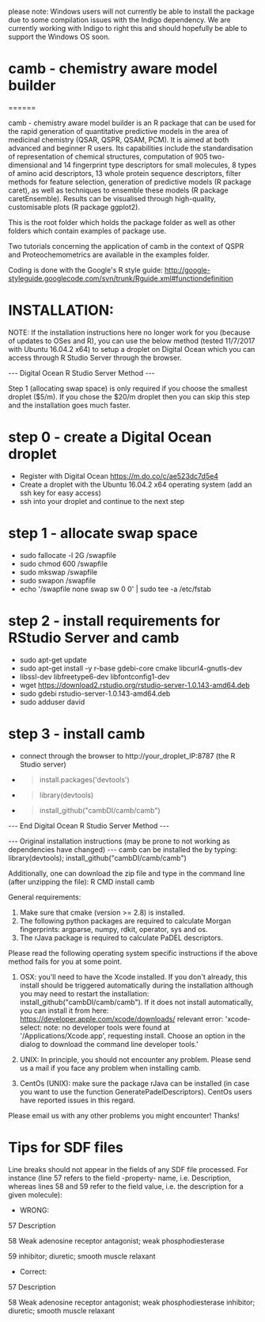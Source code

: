 please note: Windows users will not currently be able to install the package due to some compilation issues with the Indigo dependency. We are currently working with Indigo to right this and should hopefully be able to support the Windows OS soon.

# camb - chemistry aware model builder
======

camb - chemistry aware model builder is an R package that can be used for the rapid generation of quantitative predictive models in the area of medicinal chemistry (QSAR, QSPR, QSAM, PCM). It is aimed at both advanced and beginner R users.
Its capabilities include the standardisation of representation of chemical structures, computation of 905 two-dimensional and 14 fingerprint type descriptors for small molecules, 8 types of amino acid descriptors, 13 whole protein sequence descriptors, filter methods for feature selection, generation of predictive models (R package caret), as well as techniques to ensemble these models (R package caretEnsemble).
Results can be visualised through high-quality, customisable plots (R package ggplot2).

This is the root folder which holds the package folder as well as other folders which contain examples of package use.

Two tutorials concerning the application of camb in the context of QSPR and Proteochemometrics are available in the examples folder.

Coding is done with the Google's R style guide: http://google-styleguide.googlecode.com/svn/trunk/Rguide.xml#functiondefinition

# INSTALLATION:

NOTE: If the installation instructions here no longer work for you (because of updates to OSes and R), you can use the below method (tested 11/7/2017 with Ubuntu 16.04.2 x64) to setup a droplet on Digital Ocean which you can access through R Studio Server through the browser.

--- Digital Ocean R Studio Server Method ---

Step 1 (allocating swap space) is only required if you choose the smallest droplet ($5/m). If you chose
the $20/m droplet then you can skip this step and the installation goes much faster.

# step 0 - create a Digital Ocean droplet
- Register with Digital Ocean https://m.do.co/c/ae523dc7d5e4
- Create a droplet with the Ubuntu 16.04.2 x64 operating system (add an ssh key for easy access)
- ssh into your droplet and continue to the next step

# step 1 - allocate swap space
- sudo fallocate -l 2G /swapfile
- sudo chmod 600 /swapfile
- sudo mkswap /swapfile
- sudo swapon /swapfile
- echo '/swapfile none swap sw 0 0' | sudo tee -a /etc/fstab

# step 2 - install requirements for RStudio Server and camb
- sudo apt-get update
- sudo apt-get install -y r-base gdebi-core cmake libcurl4-gnutls-dev
- libssl-dev libfreetype6-dev libfontconfig1-dev
- wget https://download2.rstudio.org/rstudio-server-1.0.143-amd64.deb
- sudo gdebi rstudio-server-1.0.143-amd64.deb
- sudo adduser david

# step 3 - install camb
- connect through the browser to http://your_droplet_IP:8787 (the R Studio server)
- > install.packages('devtools')
- > library(devtools)
- > install_github("cambDI/camb/camb")

--- End Digital Ocean R Studio Server Method ---

--- Original installation instructions (may be prone to not working as dependencies have changed) ---
camb can be installed the by typing: library(devtools); install_github("cambDI/camb/camb")

Additionally, one can download the zip file and type in the command line (after unzipping the file): R CMD install camb

General requirements:

1. Make sure that cmake (version >= 2.8) is installed.
2. The following python packages are required to calculate Morgan fingerprints: argparse, numpy, rdkit, operator, sys and os.
3. The rJava package is required to calculate PaDEL descriptors.

Please read the following operating system specific instructions if the above method fails for you at some point.

1. OSX: you'll need to have the Xcode installed. If you don't already, this install should be triggered automatically during the installation although you may need to restart the installation: install_github("cambDI/camb/camb"). If it does not install automatically, you can install it from here: https://developer.apple.com/xcode/downloads/ relevant error: 'xcode-select: note: no developer tools were found at '/Applications/Xcode.app', requesting install. Choose an option in the dialog to download the command line developer tools.'

2. UNIX: In principle, you should not encounter any problem. Please send us a mail if you face any problem when installing camb.

3. CentOs (UNIX): make sure the package rJava can be installed (in case you want to use the function GeneratePadelDescriptors). CentOs users have reported issues in this regard. 

Please email us with any other problems you might encounter! Thanks!

# Tips for SDF files

Line breaks should not appear in the fields of any SDF file processed. 
For instance (line 57 refers to the field -property- name, i.e. Description, whereas lines 58 and 59 refer to the field value, i.e. the description for a given molecule):

- WRONG:

57 Description

58 Weak adenosine receptor antagonist; weak phosphodiesterase 

59 inhibitor; diuretic; smooth muscle relaxant

- Correct:

57 Description

58 Weak adenosine receptor antagonist; weak phosphodiesterase inhibitor; diuretic; smooth muscle relaxant


